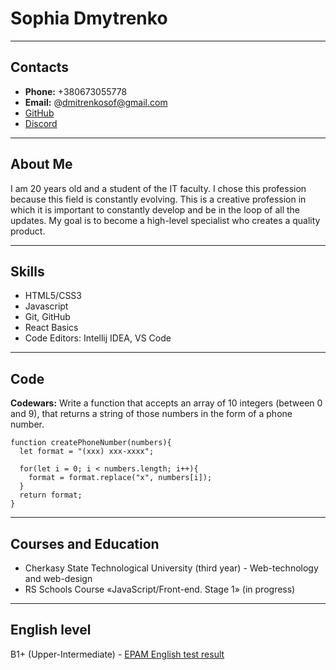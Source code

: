# Sophia Dmytrenko

**************

## Contacts

- **Phone:** +380673055778
- **Email:** @dmitrenkosof@gmail.com
- [GitHub](https://github.com/sophiadmytrenko)
- [Discord](https://discordapp.com/users/755059217001480262/)

**************

## About Me

I am 20 years old and a student of the IT faculty. I chose this profession because this field is constantly evolving. 
This is a creative profession in which it is important to constantly develop and be in the loop of all the updates. 
My goal is to become a high-level specialist who creates a quality produсt.

**************

## Skills

* HTML5/CSS3
* Javascript
* Git, GitHub
* React Basics
* Code Editors: Intellij IDEA, VS Code

**************

## Code

__Codewars:__ Write a function that accepts an array of 10 integers (between 0 and 9), that returns a string 
of those numbers in the form of a phone number.

```
function createPhoneNumber(numbers){
  let format = "(xxx) xxx-xxxx";
  
  for(let i = 0; i < numbers.length; i++){
    format = format.replace("x", numbers[i]);
  }
  return format;
}
```

*************

## Courses and Education

*  Cherkasy State Technological University (third year)
       - Web-technology and web-design
*  RS Schools Course «JavaScript/Front-end. Stage 1» (in progress)

*************

## English level
B1+ (Upper-Intermediate) - [EPAM English test result](https://examinator.epam.com/Main/PersonalAssignments)
